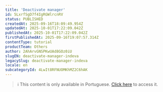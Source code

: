 ```yaml
---
title: 'Deactivate manager'
id: 5LxrfSgD7f4IgRGWlrcnRV
status: PUBLISHED
createdAt: 2025-09-16T18:09:49.954Z
updatedAt: 2025-10-01T17:22:09.042Z
publishedAt: 2025-10-01T17:22:09.042Z
firstPublishedAt: 2025-09-16T19:07:57.314Z
contentType: tutorial
productTeam: Others
author: 2AhArvGNSPKwUAd8GOz0iU
slugEN: deactivate-manager-indeva
legacySlug: deactivate-manager-indeva
locale: en
subcategoryId: 4LwIt8RFNUOMKhMZ2C6hAK
---
```


> ℹ️ This content is only available in Portuguese. [Click here](/pt/tutorial/desligar-gerente-indeva--5LxrfSgD7f4IgRGWlrcnRV) to access it.

